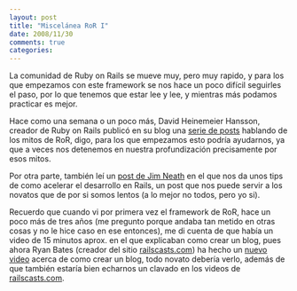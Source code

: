 ```yaml
---
layout: post
title: "Miscelánea RoR I"
date: 2008/11/30
comments: true
categories: 
---
```


La comunidad de Ruby on Rails se mueve muy, pero muy rapido, y para los que empezamos con este framework se nos hace un poco difícil seguirles el paso, por lo que tenemos que estar lee y lee, y mientras más podamos practicar es mejor.

Hace como una semana o un poco más, David Heinemeier Hansson, creador de Ruby on Rails publicó en su blog una <a href="http://www.loudthinking.com/posts/29-the-rails-myths">serie de posts</a> hablando de los mitos de RoR, digo, para los que empezamos esto podría ayudarnos, ya que a veces nos detenemos en nuestra profundización precisamente por esos mitos.

Por otra parte, también leí un <a href="http://jimneath.org/2008/11/15/speeding-up-rails-development/">post de Jim Neath</a> en el que nos da unos tips de como acelerar el desarrollo en Rails, un post que nos puede servir a los novatos que de por si somos lentos (a lo mejor no todos, pero yo si).

Recuerdo que cuando vi por primera vez el framework de RoR, hace un poco más de tres años (me pregunto porque andaba tan metido en otras cosas y no le hice caso en ese entonces), me di cuenta de que había un video de 15 minutos aprox. en el que explicaban como crear un blog, pues ahora Ryan Bates (creador del sitio <a href="http://railscasts.com">railscasts.com</a>) ha hecho un <a href="http://www.rubyonrails.org/screencasts">nuevo video</a> acerca de como crear un blog, todo novato debería verlo, además de que también estaría bien echarnos un clavado en los videos de <a href="http://railscasts.com">railscasts.com</a>.
<div></div>

